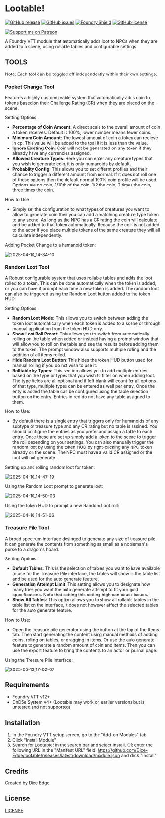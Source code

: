# Lootable!

[![GitHub release](https://img.shields.io/github/release/Dice-Edge/lootable.svg)](https://GitHub.com/Dice-Edge/lootable/releases/)
[![GitHub issues](https://img.shields.io/github/issues/Dice-Edge/lootable.svg)](https://GitHub.com/Dice-Edge/lootable/issues/)
[![Foundry Shield](https://img.shields.io/badge/Foundry-v12-informational)](https://foundryvtt.com)
[![GitHub license](https://img.shields.io/github/license/Dice-Edge/lootable.svg)](https://github.com/Dice-Edge/lootable/blob/main/LICENSE)

[![Support me on Patreon](https://img.shields.io/badge/Support%20me%20on-Patreon-orange?style=for-the-badge&logo=patreon)](https://www.patreon.com/diceedge)

A Foundry VTT module that automatically adds loot to NPCs when they are added to a scene, using rollable tables and configurable settings.

## TOOLS
Note: Each tool can be toggled off independently within their own settings.


### Pocket Change Tool
Features a highly customizeable system that automatically adds coin to tokens based on their Challenge Rating (CR) when they are placed on the scene.

Setting Options
- **Percentage of Coin Amount**: A direct scale to the overall amount of coin a token receives. Default is 100%, lower number means fewer coins.
- **Minimum Coin Amount**: The lowest amount of coin a token can recieve in cp. This value will be added to the toal if it is less than the value.
- **Ignore Existing Coin**: Coin will not be generated on any token if they already have any currencies assigned.
- **Allowed Creature Types**: Here you can enter any creature types that you wish to generate coin, it is only humanoids by default.
- **Probablity Config**: This allows you to set differnt profiles and their chance to trigger a different amount from normal. If it does not roll one of these options then the default normal 100% coin profile will be used. Options are no coin, 1/10th of the coin, 1/2 the coin, 2 times the coin, three times the coin.

How to Use
- Simply set the configuration to what types of creatures you want to allow to generate coin then you can add a matching creature type token to any scene. As long as the NPC has a CR rating the coin will calculate and be added to that token automatically. Because the coin is not added to the actor if you place multiple tokens of the same creature they will all calculate independently.

Adding Pocket Change to a humanoid token:

![2025-04-10_14-34-10](https://github.com/user-attachments/assets/7f30325b-a33b-4d13-80de-cf10bdbf8ce7)


### Random Loot Tool
A Robust configurable system that uses rollable tables and adds the loot rolled to a token. This can be done automatically when the token is added, or you can have it prompt each time a new token is added. The random loot can also be triggered using the Random Loot button added to the token HUD.

Setting Options
- **Random Loot Mode**: This allows you to switch between adding the token loot automatically when each token is added to a scene or through manual application from the token HUD only.
- **Show Loot Roll Promt**: This allows you to switch from automatically rolling on the table when added or instead having a prompt window that will allow you to roll on the table and see the results before adding them to the token. The prompt window also supports multiple rolling and the addition of all items rolled.
- **Hide Random Loot Button**: This hides the token HUD button used for manual rolling if you do not wish to use it.
- **Rolltable by Types**: This section allows you to add multiple entries based on the type or types that you wish to filter on when adding loot. The type fields are all optional and if left blank will count for all options of that type, multiple types can be entered as well per entry. Once the enty is added the table can be configured using the table selection button on the entry. Entries in red do not have any table assigned to them.

How to Use:
- By default there is a single entry that triggers only for humanoids of any subtype or treasure type and any CR rating but no table is assined. You should configure the entries as you prefer and assign a table to each entry. Once these are set up simply add a token to the scene to trigger the roll depending on your settings. You can also manually trigger the random loot by using the token HUD by right-clicking any NPC token already on the scene. The NPC must have a valid CR assigned or the loot will not generate.

Setting up and rolling random loot for token:

![2025-04-10_14-47-19](https://github.com/user-attachments/assets/05fd280d-3137-4485-af6f-0519f68b4baf)

Using the Random Loot prompt to generate loot:

![2025-04-10_14-50-03](https://github.com/user-attachments/assets/4679802e-829e-4ff5-bc0c-7b824013a0a1)

Using the token HUD to prompt a new Random Loot roll:

![2025-04-10_14-51-06](https://github.com/user-attachments/assets/defde237-f035-46e9-b9aa-898a068b65fe)


### Treasure Pile Tool
A broad spectrum interface desinged to generate any size of treasure pile. It can generate the contents from something as small as a nobleman's purse to a dragon's hoard.

Setting Options
- **Default Tables**: This is the selection of tables you want to have available to use for the Treasure Pile interface, the tables will show in the table list and be used for the auto generate feature.
- **Generation Attempt Limit**: This setting allows you to designate how many tries you want the auto generate attempt to fit your gold specifications. Note that setting this setting high can cause issues.
- **Show All Tables**: This option allows you to show all rollable tables in the table list on the interface, it does not however affect the selected tables for the auto generate feature.

How to Use:
- Open the treasure pile generator using the button at the top of the Items tab. Then start generating the content using manual methods of adding coins, rolling on tables, or dragging in items. Or use the auto generate feature to generate a random amount of coin and items. Then you can use the export feature to bring the contents to an actor or journal page.

Using the Treasure Pile interface:

![2025-05-13_17-02-07](https://github.com/user-attachments/assets/34e81a01-7267-405a-80d8-b4c1c8b23c7e)


## Requirements
- Foundry VTT v12+
- DnD5e System v4+
(Lootable may work on earlier versions but is untested and not supported)

## Installation
1. In the Foundry VTT setup screen, go to the "Add-on Modules" tab
2. Click "Install Module"
3. Search for Lootable! in the search bar and select Install. OR enter the following URL in the "Manifest URL" field: https://github.com/Dice-Edge/lootable/releases/latest/download/module.json and click "Install"

## Credits
Created by Dice Edge

## License
[LICENSE](LICENSE)
